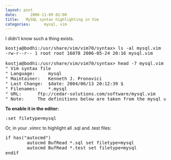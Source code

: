 ```yaml
---
layout: post
date:      2006-11-09 02:00
title:   MySQL syntax highlighting in Vim
categories:      mysql, vim
---
```


I didn't know such a thing exists.
<pre>
kostja@bodhi:/usr/share/vim/vim70/syntax> ls -al mysql.vim 
-rw-r--r-- 1 root root 16078 2006-05-24 20:16 mysql.vim
<lj-cut />
kostja@bodhi:/usr/share/vim/vim70/syntax> head -7 mysql.vim 
" Vim syntax file
" Language:     mysql
" Maintainer:   Kenneth J. Pronovici <pronovic@ieee.org>
" Last Change:  $date: 2004/06/13 20:12:39 $
" Filenames:    *.mysql
" URL:		ftp://cedar-solutions.com/software/mysql.vim
" Note:		The definitions below are taken from the mysql user manual as of April 2002, for version 3.23
</pre><b>To enable it in the editor:</b>
<pre>
:set filetype=mysql
</pre>
Or, in your .vimrc to highlight all .sql and .test files:
<pre>
if has("autocmd")
        autocmd BufRead *.sql set filetype=mysql      
        autocmd BufRead *.test set filetype=mysql
endif
</pre>
